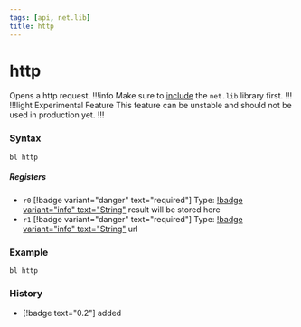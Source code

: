 ```yaml
---
tags: [api, net.lib]
title: http
---
```

# http
Opens a http request.
!!!info
Make sure to [include](/api-docs/include) the ``net.lib`` library first.
!!!
!!!light Experimental Feature
This feature can be unstable and should not be used in production yet.
!!!
### Syntax
```
bl http
```
##### Registers
- ``r0`` [!badge variant="danger" text="required"] Type: [!badge variant="info" text="String"](/api-docs/datatypes/#string) result will be stored here
- ``r1`` [!badge variant="danger" text="required"] Type: [!badge variant="info" text="String"](/api-docs/datatypes/#string) url
### Example
```
bl http
```
### History
- [!badge text="0.2"] added
